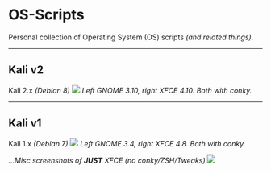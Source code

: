 # OS-Scripts #

Personal collection of Operating System (OS) scripts _(and related things)_.

- - -

## Kali v2

Kali 2.x _(Debian 8)_
![](https://i.imgur.com/oJxBQNy.png)
_Left GNOME 3.10, right XFCE 4.10. Both with conky._

- - -

## Kali v1

Kali 1.x _(Debian 7)_
![](https://i.imgur.com/8D69XMO.png)
_Left GNOME 3.4, right XFCE 4.8. Both with conky._

_...Misc screenshots of **JUST** XFCE (no conky/ZSH/Tweaks)_
![](https://i.imgur.com/P2Oj28f.png)
